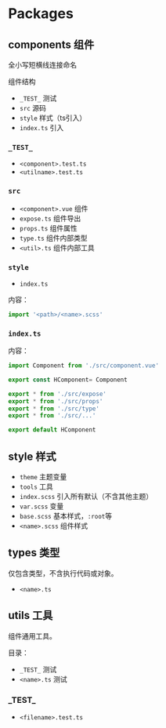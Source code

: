 # Packages

## components 组件

全小写短横线连接命名

组件结构

- `_TEST_` 测试
- `src` 源码
- `style` 样式（ts引入）
- `index.ts` 引入

### `_TEST_`

- `<component>.test.ts`
- `<utilname>.test.ts`

### `src`

- `<component>.vue` 组件
- `expose.ts` 组件导出
- `props.ts` 组件属性
- `type.ts` 组件内部类型
- `<util>.ts` 组件内部工具

### `style`

- `index.ts`

内容：

```ts
import '<path>/<name>.scss'
```

### `index.ts`

内容：
```ts
import Component from './src/component.vue'

export const HComponent= Component

export * from './src/expose'
export * from './src/props'
export * from './src/type'
export * from './src/...'

export default HComponent

```

## style 样式

- `theme` 主题变量
- `tools` 工具
- `index.scss` 引入所有默认（不含其他主题）
- `var.scss` 变量
- `base.scss` 基本样式，`:root`等
- `<name>.scss` 组件样式

## types 类型

仅包含类型，不含执行代码或对象。

- `<name>.ts`

## utils 工具

组件通用工具。

目录：

- `_TEST_` 测试
- `<name>.ts` 测试

### \_TEST_

- `<filename>.test.ts`
